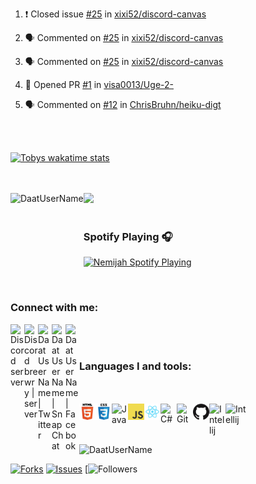 <!--START_SECTION:activity-->
1. ❗️ Closed issue [#25](https://github.com/xixi52/discord-canvas/issues/25) in [xixi52/discord-canvas](https://github.com/xixi52/discord-canvas)
2. 🗣 Commented on [#25](https://github.com/xixi52/discord-canvas/issues/25) in [xixi52/discord-canvas](https://github.com/xixi52/discord-canvas)

3. 🗣 Commented on [#25](https://github.com/xixi52/discord-canvas/issues/25) in [xixi52/discord-canvas](https://github.com/xixi52/discord-canvas)
4. 💪 Opened PR [#1](https://github.com/visa0013/Uge-2-/pull/1) in [visa0013/Uge-2-](https://github.com/visa0013/Uge-2-)


5. 🗣 Commented on [#12](https://github.com/ChrisBruhn/heiku-digt/issues/12) in [ChrisBruhn/heiku-digt](https://github.com/ChrisBruhn/heiku-digt)


<br>
<br>

[![Tobys wakatime stats](https://github-readme-stats.vercel.app/api/wakatime?username=DaatUserName&theme=dark)](https://github.com/anuraghazra/github-readme-stats)

<br>
<br>

<img height="170" align="left" src="https://github-readme-stats.vercel.app/api?username=DaatUserName&count_private=true&include_all_commits=true&theme=dark" alt="DaatUserName" />
<img src="https://github-readme-stats.vercel.app/api/top-langs/?username=DaatUserName&layout=compact&theme=dark&langs_count=15" />

<br>
<br>

### Spotify Playing 🎧

[<img src="https://now-playing-codestackr.vercel.app/api/spotify-playing" alt="Nemijah Spotify Playing" width="350"/>](https://open.spotify.com/user/Toby)


<br>


### Connect with me:

[<img align="left" alt="Discord server" width="22px" src="https://maxcdn.icons8.com/Share/icon/Logos/discord_logo1600.png" />][website]
[<img align="left" alt="Discord brewry | server" width="22px" src="https://i.imgur.com/Gm0ldDm.png" />][brewry server]
[<img align="left" alt="DaatUserName | Twitter" width="22px" src="https://cdn.jsdelivr.net/npm/simple-icons@v3/icons/twitter.svg" />][twitter]
[<img align="left" alt="DaatUserName | SnapChat" width="22px" src="https://1000logos.net/wp-content/uploads/2017/08/snapchat-logo-transparent.png" />][snap]
[<img align="left" alt="DaatUserName | Facebook" width="22px" src="https://cdn.techgyd.com/50-Best-Facebook-Logo-Icons-GIF-Transparent-PNG-Images-9.png"/>][facebook]

<br>
<br>

### Languages I and tools:

<br>
<br>

<img align="left" alt="HTML5" width="26px" src="https://raw.githubusercontent.com/github/explore/80688e429a7d4ef2fca1e82350fe8e3517d3494d/topics/html/html.png" />
<img align="left" alt="CSS3" width="26px" src="https://raw.githubusercontent.com/github/explore/80688e429a7d4ef2fca1e82350fe8e3517d3494d/topics/css/css.png" />
<img align="left" alt="Java" width="26px" src="https://www.flaticon.com/svg/static/icons/svg/226/226777.svg" />
<img align="left" alt="JavaScript" width="26px" src="https://raw.githubusercontent.com/github/explore/80688e429a7d4ef2fca1e82350fe8e3517d3494d/topics/javascript/javascript.png" />
<img align="left" alt="React" width="26px" src="https://raw.githubusercontent.com/github/explore/80688e429a7d4ef2fca1e82350fe8e3517d3494d/topics/react/react.png" />
<img align="left" alt="C#" width="26px" src="https://cdn.freebiesupply.com/logos/large/2x/c-logo-png-transparent.png"/>
<img align="left" alt="Git" width="26px" src="https://cdn.freebiesupply.com/logos/large/2x/git-icon-logo-png-transparent.png" />
<img align="left" alt="GitHub" width="26px" src="https://raw.githubusercontent.com/github/explore/78df643247d429f6cc873026c0622819ad797942/topics/github/github.png" />
<img align="left" alt="Intellij" width="26px" src="https://upload.wikimedia.org/wikipedia/commons/thumb/d/d5/IntelliJ_IDEA_Logo.svg/1200px-IntelliJ_IDEA_Logo.svg.png" />

<img align="left" alt="Intellij" width="35px" src="https://cdn.freebiesupply.com/logos/thumbs/2x/webstorm-icon-logo.png" />

<br>

[website]: https://dsc.gg/Vinci
[twitter]: https://twitter.com/DaatName
[brewry server]: https://discord.gg/RTh79cwxxp
[facebook]: https://www.facebook.com/tobias.jensen.3975
[snap]: https://www.snapchat.com/add/toby8071

<br>
<br>

<p align="left"> <img src="https://komarev.com/ghpvc/?username=DaatUserName&label=Profile%20views&color=0e75b6&style=for-the-badge" alt="DaatUserName"/></p>

[![Forks][forks-shield]][forks-url]
[![Issues][issues-shield]][issues-url]
[![Followers][follower-shield]

[forks-shield]: https://img.shields.io/github/forks/DaatUserName/VinciBot?style=for-the-badge
[forks-url]: https://github.com/DaatUserName/VinciBot/network/members
[issues-shield]: https://img.shields.io/github/issues/DaatUserName/VinciBot?style=for-the-badge
[issues-url]: https://github.com/DaatUserName/issues
[follower-shield]: https://img.shields.io/github/followers/DaatUserName?style=for-the-badge
<!--END_SECTION:activity-->
